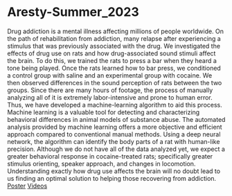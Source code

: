# Aresty-Summer_2023
Drug addiction is a mental illness affecting millions of people worldwide. On the path of rehabilitation from addiction, many relapse after experiencing a stimulus that was previously associated with the drug. We investigated the effects of drug use on rats and how drug-associated sound stimuli affect the brain. To do this, we trained the rats to press a bar when they heard a tone being played. Once the rats learned how to bar press, we conditioned a control group with saline and an experimental group with cocaine. We then observed differences in the sound perception of rats between the two groups. Since there are many hours of footage, the process of manually analyzing all of it is extremely labor-intensive and prone to human error. Thus, we have developed a machine-learning algorithm to aid this process. Machine learning is a valuable tool for detecting and characterizing behavioral differences in animal models of substance abuse. The automated analysis provided by machine learning offers a more objective and efficient approach compared to conventional manual methods. Using a deep neural network, the algorithm can identify the body parts of a rat with human-like precision. Although we do not have all of the data analyzed yet, we expect a greater behavioral response in cocaine-treated rats; specifically greater stimulus orienting, speaker approach, and changes in locomotion. Understanding exactly how drug use affects the brain will no doubt lead to us finding an optimal solution to helping those recovering from addiction.
[Poster](https://docs.google.com/presentation/d/1cflYYVndy6dIP75GDZQyMgeQryhIlTUpkazD3KBdN2U/edit?usp=sharing)
[Videos](https://rutgers.app.box.com/folder/216203572847)
